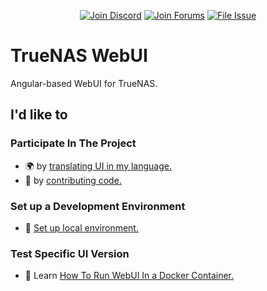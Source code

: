 <p align="center">
 <a href="https://discord.gg/Q3St5fPETd"><img alt="Join Discord" src="https://badgen.net/discord/members/Q3St5fPETd/?icon=discord&label=Join%20the%20TrueNAS%20Community" /></a>
 <a href="https://www.truenas.com/community/"><img alt="Join Forums" src="https://badgen.net/badge/Forums/Post%20Now//purple" /></a>
 <a href="https://ixsystems.atlassian.net/browse/NAS/"><img alt="File Issue" src="https://badgen.net/badge/Jira/File%20Issue//red?icon=jira" /></a>
</p>

TrueNAS WebUI
================
Angular-based WebUI for TrueNAS.

## I'd like to
### Participate In The Project
- :earth_africa: by [translating UI in my language.](https://github.com/truenas/webui/blob/master/docs/contributing_translations.md)
- :mage: by [contributing code.](https://github.com/truenas/webui/blob/master/docs/contributing_code.md)

### Set up a Development Environment
- :toolbox: [Set up local environment.](https://github.com/truenas/webui/blob/master/docs/setup.md)

### Test Specific UI Version
- :test_tube: Learn [How To Run WebUI In a Docker Container.](https://github.com/truenas/webui/blob/master/docs/testing_ui.md)


